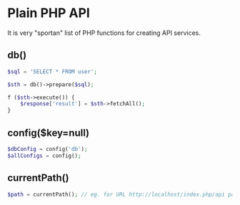 # Plain PHP API

It is very "sportan" list of PHP functions for creating API services.

## db()

````php
$sql = 'SELECT * FROM user';

$sth = db()->prepare($sql);

f ($sth->execute()) {
	$response['result'] = $sth->fetchAll();
}
````

## config($key=null)

````php
$dbConfig = config('db');
$allConfigs = config();
````

## currentPath()

````php
$path = currentPath(); // eg. for URL http://localhost/index.php/api path is 'api'
````
